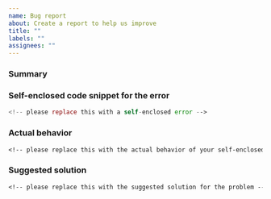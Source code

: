```yaml
---
name: Bug report
about: Create a report to help us improve
title: ""
labels: ""
assignees: ""
---
```


### Summary

<!-- provide a summary here -->

### Self-enclosed code snippet for the error

```php
<!-- please replace this with a self-enclosed error -->
```

### Actual behavior

```txt
<!-- please replace this with the actual behavior of your self-enclosed example -->
```

### Suggested solution

```txt
<!-- please replace this with the suggested solution for the problem -->
```
